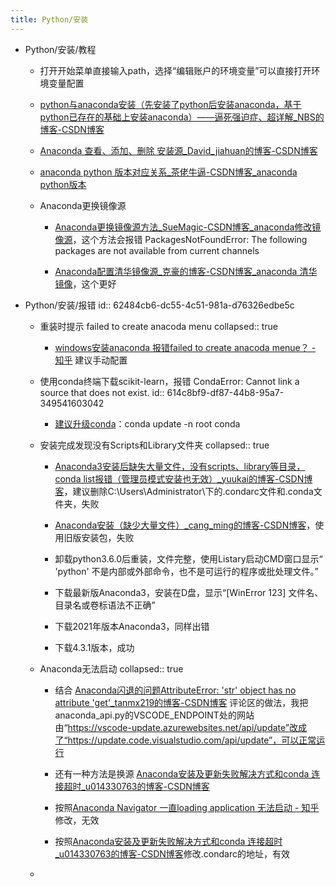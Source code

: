 ```yaml
---
title: Python/安装
---
```


- Python/安装/教程
	 - 打开开始菜单直接输入path，选择“编辑账户的环境变量”可以直接打开环境变量配置

	 - [python与anaconda安装（先安装了python后安装anaconda，基于python已存在的基础上安装anaconda）——逼死强迫症、超详解_NBS的博客-CSDN博客](https://blog.csdn.net/qq_43529415/article/details/100847887)

	 - [Anaconda 查看、添加、删除 安装源_David_jiahuan的博客-CSDN博客](https://blog.csdn.net/david_jiahuan/article/details/104544957?utm_medium=distribute.pc_relevant.none-task-blog-baidujs_title-2&spm=1001.2101.3001.4242)

	 - [anaconda python 版本对应关系_茶佬牛逼-CSDN博客_anaconda python版本](https://blog.csdn.net/yuejisuo1948/article/details/81043823)

	 - Anaconda更换镜像源
		 - [Anaconda更换镜像源方法_SueMagic-CSDN博客_anaconda修改镜像源](https://blog.csdn.net/SueMagic/article/details/85332457)，这个方法会报错 PackagesNotFoundError: The following packages are not available from current channels

		 - [Anaconda配置清华镜像源_克豪的博客-CSDN博客_anaconda 清华镜像](https://blog.csdn.net/qq754772661/article/details/107174824/)，这个更好

- Python/安装/报错
id:: 62484cb6-dc55-4c51-981a-d76326edbe5c
	 - 重装时提示 failed to create anacoda menu
collapsed:: true
		 - [windows安装anaconda 报错failed to create anacoda menue？ - 知乎](https://www.zhihu.com/question/42263480) 建议手动配置

	 - 使用conda终端下载scikit-learn，报错 CondaError: Cannot link a source that does not exist.
id:: 614c8bf9-df87-44b8-95a7-349541603042
		 - [建议升级conda](https://stackoverflow.com/questions/54024671/error-while-installing-tensorflow-in-conda-environment-condaerror-cannot-link)：conda update -n root conda

	 - 安装完成发现没有Scripts和Library文件夹
collapsed:: true
		 - [Anaconda3安装后缺失大量文件，没有scripts、library等目录，conda list报错（管理员模式安装也无效）_yuukai的博客-CSDN博客](https://blog.csdn.net/yuukai/article/details/119890159)，建议删除C:\Users\Administrator\下的.condarc文件和.conda文件夹，失败

		 - [Anaconda安装（缺少大量文件）_cang_ming的博客-CSDN博客](https://blog.csdn.net/cang_ming/article/details/106065730)，使用旧版安装包，失败

		 - 卸载python3.6.0后重装，文件完整，使用Listary启动CMD窗口显示“ 'python' 不是内部或外部命令，也不是可运行的程序或批处理文件。”

		 - 下载最新版Anaconda3，安装在D盘，显示“[WinError 123] 文件名、目录名或卷标语法不正确”

		 - 下载2021年版本Anaconda3，同样出错

		 - 下载4.3.1版本，成功

	 - Anaconda无法启动
collapsed:: true
		 - 结合 [Anaconda闪退的问题AttributeError: 'str' object has no attribute 'get'_tanmx219的博客-CSDN博客](https://blog.csdn.net/tanmx219/article/details/88069375) 评论区的做法，我把anaconda_api.py的VSCODE_ENDPOINT处的网站由“https://vscode-update.azurewebsites.net/api/update”改成了“https://update.code.visualstudio.com/api/update”，可以正常运行

		 - 还有一种方法是换源 [Anaconda安装及更新失败解决方式和conda 连接超时_u014330763的博客-CSDN博客](https://blog.csdn.net/u014330763/article/details/79994593)

		 - 按照[Anaconda Navigator 一直loading application 无法启动 - 知乎](https://zhuanlan.zhihu.com/p/364935316)修改，无效

		 - 按照[Anaconda安装及更新失败解决方式和conda 连接超时_u014330763的博客-CSDN博客](https://blog.csdn.net/u014330763/article/details/79994593)修改.condarc的地址，有效

	 - 
